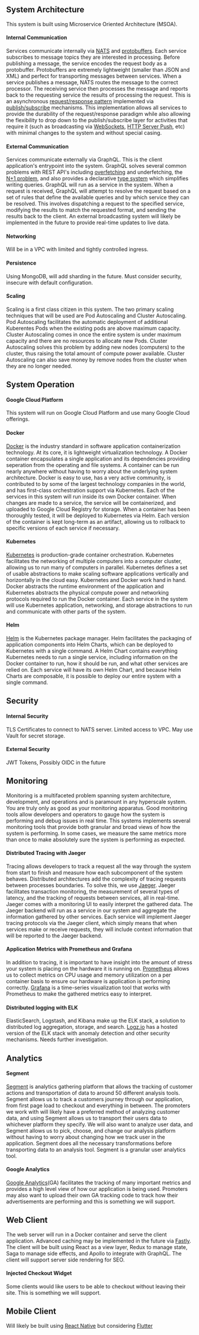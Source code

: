 ## System Architecture

This system is built using Microservice Oriented Architecture (MSOA). 

#### Internal Communication
Services communicate internally via [NATS](https://nats.io/) and [protobuffers](https://developers.google.com/protocol-buffers/). Each service subscribes to message topics they are interested in processing. Before publishing a message, the service encodes the request body as a protobuffer. Protobuffers are extremely lightweight (smaller than JSON and XML) and perfect for transporting messages between services. When a service publishes a message, NATS routes the message to the correct processor. The receiving service then processes the message and reports back to the requesting service the results of processing the request. This is an asynchronous [request/response pattern](https://en.wikipedia.org/wiki/Request%E2%80%93response) implemented via [publish/subscribe](https://en.wikipedia.org/wiki/Publish%E2%80%93subscribe_pattern) mechanisms. This implementation allows all services to provide the durability of the request/response paradigm while also allowing the flexibility to drop down to the publish/subscribe layer for activities that require it (such as broadcasting via [WebSockets](https://developer.mozilla.org/en-US/docs/Web/API/WebSockets_API), [HTTP Server Push](https://en.wikipedia.org/wiki/HTTP/2_Server_Push), etc) with minimal changes to the system and without special casing.

#### External Communication
Services communicate externally via GraphQL. This is the client application's entrypoint into the system. GraphQL solves several common problems with REST API's including [overfetching](https://stackoverflow.com/questions/44564905/what-is-over-fetching-or-under-fetching) and underfetching, the [N+1 problem](https://restfulapi.net/rest-api-n-1-problem/), and also provides a declarative [type system](https://graphql.org/learn/schema/) which simplifies writing queries. GraphQL will run as a service in the system. When a request is received, GraphQL will attempt to resolve the request based on a set of rules that define the available queries and by which service they can be resolved. This involves dispatching a request to the specified service, modifying the results to match the requested format, and sending the results back to the client. An external broadcasting system will likely be implemented in the future to provide real-time updates to live data.

#### Networking
Will be in a VPC with limited and tightly controlled ingress.

#### Persistence
Using MongoDB, will add sharding in the future. Must consider security, insecure with default configuration.

#### Scaling
Scaling is a first class citizen in this system. The two primary scaling techniques that will be used are Pod Autoscaling and Cluster Autoscaling. Pod Autoscaling facilitates the automatic deployment of additional Kuberentes Pods when the existing pods are above maximum capacity. Cluster Autoscaling comes in once the entire system is under maximum capacity and there are no resources to allocate new Pods. Cluster Autoscaling solves this problem by adding new nodes (computers) to the cluster, thus raising the total amount of compute power available. Cluster Autoscaling can also save money by remove nodes from the cluster when they are no longer needed.

## System Operation

#### Google Cloud Platform
This system will run on Google Cloud Platform and use many Google Cloud offerings. 

#### Docker
[Docker](https://www.docker.com/) is the industry standard in software application containerization technology. At its core, it is lightweight virtualization technology. A Docker container encapsulates a single application and its dependencies providing seperation from the operating and file systems. A container can be run nearly anywhere without having to worry about the underlying system architecture. Docker is easy to use, has a very active community, is contributed to by some of the largest technology companies in the world, and has first-class orchestration support via Kubernetes. Each of the services in this system will run inside its own Docker container. When changes are made to a service, the service will be containerized, and uploaded to Google Cloud Registry for storage. When a container has been thoroughly tested, it will be deployed to Kubernetes via Helm. Each version of the container is kept long-term as an artifact, allowing us to rollback to specific versions of each service if necessary. 

#### Kubernetes
[Kubernetes](https://kubernetes.io/) is production-grade container orchestration. Kubernetes facilitates the networking of multiple computers into a computer cluster, allowing us to run many of computers in parallel. Kubernetes defines a set of usable abstractions to make scaling software applications vertically and horizontally in the cloud easy. Kubernetes and Docker work hand in hand. Docker abstracts the runtime environment of the application and Kubernetes abstracts the physical compute power and networking protocols required to run the Docker container. Each service in the system will use Kubernetes application, networking, and storage abstractions to run and communicate with other parts of the system.

#### Helm
[Helm](https://helm.sh/) is the Kubernetes package manager. Helm facilitates the packaging of application components into Helm Charts, which can be deployed to Kubernetes with a single command. A Helm Chart contains everything Kubernetes needs to run a single service, including information on the Docker container to run, how it should be run, and what other services are relied on. Each service will have its own Helm Chart, and because Helm Charts are composable, it is possible to deploy our entire system with a single command.


## Security

#### Internal Security
TLS Certificates to connect to NATS server. Limited access to VPC. May use Vault for secret storage.

#### External Security
JWT Tokens, Possibly OIDC in the future


## Monitoring
Monitoring is a multifaceted problem spanning system architecture, development, and operations and is paramount in any hyperscale system. You are truly only as good as your monitoring apparatus. Good monitoring tools allow developers and operators to gauge how the system is performing and debug issues in real time.  This systems implements several monitoring tools that provide both granular and broad views of how the system is performing. In some cases, we measure the same metrics more than once to make absolutely sure the system is performing as expected.

#### Distributed Tracing with Jaeger
Tracing allows developers to track a request all the way through the system from start to finish and measure how each subcomponent of the system behaves. Distributed architectures add the complexity of tracing requests between processes boundaries. To solve this, we use [Jaeger](https://www.jaegertracing.io/). Jaeger facilitates transaction monitoring, the measurement of several types of latency, and the tracking of requests between services, all in real-time. Jaeger comes with a monitoring UI to easily interpret the gathered data. The Jaeger backend will run as a service in our system and aggregate the information gathered by other services. Each service will implement Jaeger tracing protocols via the Jaeger client, which simply means that when services make or receive requests, they will include context information that will be reported to the Jaeger backend. 

#### Application Metrics with Prometheus and Grafana
In addition to tracing, it is important to have insight into the amount of stress your system is placing on the hardware it is running on. [Prometheus](https://prometheus.io/) allows us to collect metrics on CPU usage and memory utilization on a per container basis to ensure our hardware is application is performing correctly. [Grafana](https://grafana.com/) is a time-series visualization tool that works with Prometheus to make the gathered metrics easy to interpret. 

#### Distributed logging with ELK
ElasticSearch, Logstash, and Kibana make up the ELK stack, a solution to distributed log aggregation, storage, and search. [Logz.io](https://logz.io/) has a hosted version of the ELK stack with anomaly detection and other security mechanisms. Needs further investigation.


## Analytics

#### Segment
[Segment](https://segment.com/) is analytics gathering platform that allows the tracking of customer actions and transportation of data to around 50 different analysis tools. Segment allows us to track a customers journey through our application, from first page load to checkout and everything in between. The promoters we work with will likely have a preferred method of analyzing customer data, and using Segment allows us to transport their users data to whichever platform they specify. We will also want to analyze user data, and Segment allows us to pick, choose, and change our analysis platform without having to worry about changing how we track user in the application. Segment does all the necessary transformations before transporting data to an analysis tool. Segment is a granular user analytics tool.

#### Google Analytics
[Google Analytics](https://analytics.google.com/analytics)(GA) facilitates the tracking of many important metrics and provides a high level view of how our application is being used. Promoters may also want to upload their own GA tracking code to track how their advertisements are performing and this is something we will support.


## Web Client
The web server will run in a Docker container and serve the client application. Advanced caching may be implemented in the future via [Fastly](https://www.fastly.com/). The client will be built using React as a view layer, Redux to manage state, Saga to manage side effects, and Apollo to integrate with GraphQL. The client will support server side rendering for SEO.

#### Injected Checkout Widget
Some clients would like users to be able to checkout without leaving their site. This is something we will support.

## Mobile Client
Will likely be built using [React Native](https://facebook.github.io/react-native/) but considering [Flutter](https://flutter.io/?gclid=CjwKCAjw9sreBRBAEiwARroYm1SpPkurIpOCbROrZfvxPCYOZ-X0fOrrQppqYaEM2oYJ6QQtIBj2RxoCapMQAvD_BwE)
